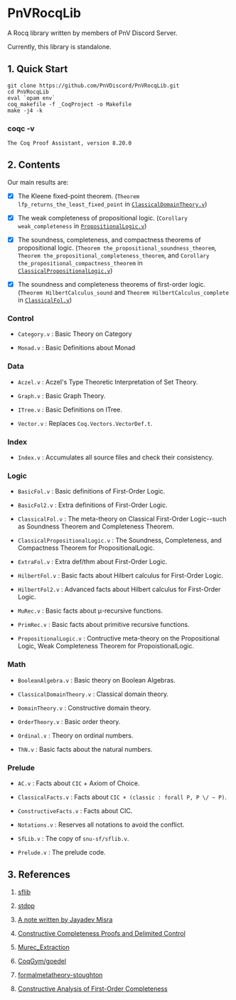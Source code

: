 # PnVRocqLib

A Rocq library written by members of PnV Discord Server.

Currently, this library is standalone.

## 1. Quick Start

```
git clone https://github.com/PnVDiscord/PnVRocqLib.git
cd PnVRocqLib
eval `opam env`
coq_makefile -f _CoqProject -o Makefile
make -j4 -k
```

### coqc -v

```
The Coq Proof Assistant, version 8.20.0
```

## 2. Contents

Our main results are:

- [x] The Kleene fixed-point theorem. (`Theorem lfp_returns_the_least_fixed_point` in [`ClassicalDomainTheory.v`](theories/Math/ClassicalDomainTheory.v))

- [x] The weak completeness of propositional logic. (`Corollary weak_completeness` in [`PropositionalLogic.v`](theories/Logic/PropositionalLogic.v))

- [x] The soundness, completeness, and compactness theorems of propositional logic. (`Theorem the_propositional_soundness_theorem`, `Theorem the_propositional_completeness_theorem`, and `Corollary the_propositional_compactness_theorem` in [`ClassicalPropositionalLogic.v`](theories/Logic/ClassicalPropositionalLogic.v))

- [x] The soundness and completeness theorems of first-order logic. (`Theorem HilbertCalculus_sound` and `Theorem HilbertCalculus_complete` in [`ClassicalFol.v`](theories/Logic/ClassicalFol.v))

### Control

- `Category.v` : Basic Theory on Category

- `Monad.v` : Basic Definitions about Monad

### Data

- `Aczel.v` : Aczel's Type Theoretic Interpretation of Set Theory.

- `Graph.v` : Basic Graph Theory.

- `ITree.v` : Basic Definitions on ITree.

- `Vector.v` : Replaces `Coq.Vectors.VectorDef.t`.

### Index

- `Index.v` : Accumulates all source files and check their consistency.

### Logic

- `BasicFol.v` : Basic definitions of First-Order Logic.

- `BasicFol2.v` : Extra definitions of First-Order Logic.

- `ClassicalFol.v` : The meta-theory on Classical First-Order Logic--such as Soundness Theorem and Completeness Theorem.

- `ClassicalPropositionalLogic.v` : The Soundness, Completeness, and Compactness Theorem for PropositionalLogic.

- `ExtraFol.v` : Extra def/thm about First-Order Logic.

- `HilbertFol.v` : Basic facts about Hilbert calculus for First-Order Logic.

- `HilbertFol2.v` : Advanced facts about Hilbert calculus for First-Order Logic.

- `MuRec.v` : Basic facts about μ-recursive functions.

- `PrimRec.v` : Basic facts about primitive recursive functions.

- `PropositionalLogic.v` : Contructive meta-theory on the Propositional Logic, Weak Completeness Theorem for PropoistionalLogic.

### Math

- `BooleanAlgebra.v` : Basic theory on Boolean Algebras.

- `ClassicalDomainTheory.v` : Classical domain theory.

- `DomainTheory.v` : Constructive domain theory.

- `OrderTheory.v` : Basic order theory.

- `Ordinal.v` : Theory on ordinal numbers.

- `ThN.v` : Basic facts about the natural numbers.

### Prelude

- `AC.v` : Facts about `CIC` + Axiom of Choice.

- `ClassicalFacts.v` : Facts about `CIC + (classic : forall P, P \/ ~ P)`.

- `ConstructiveFacts.v` : Facts about CIC.

- `Notations.v` : Reserves all notations to avoid the conflict.

- `SfLib.v` : The copy of `snu-sf/sflib.v`.

- `Prelude.v` : The prelude code.

## 3. References

1. [sflib](https://github.com/snu-sf/sflib)

2. [stdpp](https://plv.mpi-sws.org/coqdoc/stdpp)

3. [A note written by Jayadev Misra](https://www.cs.utexas.edu/users/misra/Notes.dir/KnasterTarski.pdf)

4. [Constructive Completeness Proofs and Delimited Control](https://theses.hal.science/pastel-00530424/)

5. [Murec_Extraction](https://github.com/DmxLarchey/Murec_Extraction)

6. [CoqGym/goedel](https://github.com/princeton-vl/CoqGym/tree/master/coq_projects/goedel)

7. [formalmetatheory-stoughton](https://github.com/ernius/formalmetatheory-stoughton)

8. [Constructive Analysis of First-Order Completeness](https://github.com/uds-psl/fol-completeness-theorems/tree/master)
